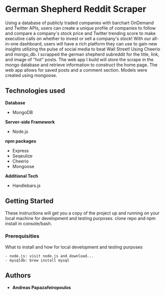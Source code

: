 # German Shepherd Reddit Scraper

Using a database of publicly traded companies with barchart OnDemand and Twitter APIs, users can create a unique profile of companies to follow and compare a company's stock price and Twitter trending score to make executive calls on whether to invest or sell a company's stock! With our all-in-one dashboard, users will have a rich platform they can use to gain new insights utilizing the pulse of social media to beat Wall Street!
Using Cheerio and mongo_db. I scrapped the german shepherd subreddit for the title, link, and image of "hot" posts. The web app I build will store the scrape in the mongo database and retrieve information to construct the home page. The web app allows for saved posts and a comment section. Models were created using mongoose.


## Technologies used

**Database**
- MongoDB

**Server-side Framework**
- Node.js

**npm packages**
- Express
- Seqeulize
- Cheerio
- Mongoose

**Additional Tech**
- Handlebars.js

## Getting Started

These instructions will get you a copy of the project up and running on your local machine for development and testing purposes.
clone repo and npm install in console/bash.

### Prerequisities

What to install and how for local development and testing purposes

```
- node.js: visit node.js and download...
- mysqldb: brew install mysql
```



## Authors
* **Andreas Papazafeiropoulos**

